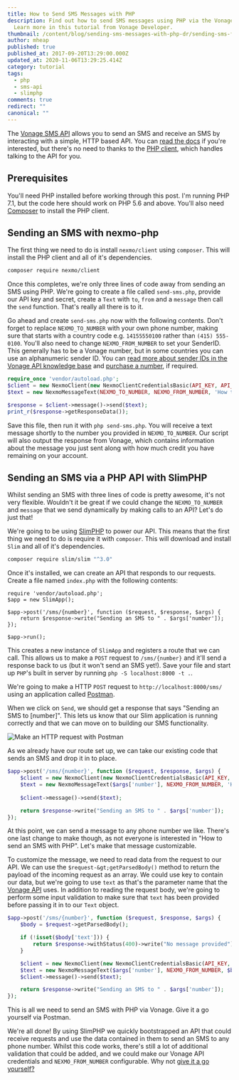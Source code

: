 ```yaml
---
title: How to Send SMS Messages with PHP
description: Find out how to send SMS messages using PHP via the Vonage API.
  Learn more in this tutorial from Vonage Developer.
thumbnail: /content/blog/sending-sms-messages-with-php-dr/sending-sms-featured.png
author: mheap
published: true
published_at: 2017-09-20T13:29:00.000Z
updated_at: 2020-11-06T13:29:25.414Z
category: tutorial
tags:
  - php
  - sms-api
  - slimphp
comments: true
redirect: ""
canonical: ""
---
```

The [Vonage SMS API](https://developer.nexmo.com/api/sms) allows you to send an SMS and receive an SMS by interacting with a simple, HTTP based API. You can [read the docs](https://docs.nexmo.com/messaging/sms-api/api-reference) if you're interested, but there's no need to thanks to the [PHP client](https://github.com/Nexmo/nexmo-php), which handles talking to the API for you.

## Prerequisites

You'll need PHP installed before working through this post. I'm running PHP 7.1, but the code here should work on PHP 5.6 and above. You'll also need [Composer](https://getcomposer.org/) to install the PHP client.

<sign-up number></sign-up>

## Sending an SMS with nexmo-php

The first thing we need to do is install `nexmo/client` using `composer`. This will install the PHP client and all of it's dependencies.

```bash
composer require nexmo/client
```

Once this completes, we're only three lines of code away from sending an SMS using PHP. We're going to create a file called `send-sms.php`, provide our API key and secret, create a `Text` with `to`, `from` and a `message` then call the `send` function. That's really all there is to it.

Go ahead and create `send-sms.php` now with the following contents. Don't forget to replace `NEXMO_TO_NUMBER` with your own phone number, making sure that starts with a country code e.g. `14155550100` rather than `(415) 555-0100`. You'll also need to change `NEXMO_FROM_NUMBER` to set your SenderID. This generally has to be a Vonage number, but in some countries you can use an alphanumeric sender ID. You can [read more about sender IDs in the Vonage API knowledge base](https://help.nexmo.com/hc/en-us/articles/204014573-Can-I-Change-the-Sender-ID-for-Nexmo-Outbound-SMS-) and [purchase a number](https://dashboard.nexmo.com/buy-numbers), if required.

```php
require_once 'vendor/autoload.php'; 
$client = new NexmoClient(new NexmoClientCredentialsBasic(API_KEY, API_SECRET)); 
$text = new NexmoMessageText(NEXMO_TO_NUMBER, NEXMO_FROM_NUMBER, 'How to send an SMS with PHP'); 

$response = $client->message()->send($text);
print_r($response->getResponseData());
```

Save this file, then run it with `php send-sms.php`. You will receive a text message shortly to the number you provided in `NEXMO_TO_NUMBER`. Our script will also output the response from Vonage, which contains information about the message you just sent along with how much credit you have remaining on your account.

## Sending an SMS via a PHP API with SlimPHP

Whilst sending an SMS with three lines of code is pretty awesome, it's not very flexible. Wouldn't it be great if we could change the `NEXMO_TO_NUMBER` and `message` that we send dynamically by making calls to an API? Let's do just that!

We're going to be using [SlimPHP](https://www.slimframework.com/) to power our API. This means that the first thing we need to do is require it with `composer`. This will download and install `Slim` and all of it's dependencies.

```bash
composer require slim/slim "^3.0"
```

Once it's installed, we can create an API that responds to our requests. Create a file named `index.php` with the following contents:

```
require 'vendor/autoload.php'; 
$app = new SlimApp(); 

$app->post('/sms/{number}', function ($request, $response, $args) {
    return $response->write("Sending an SMS to " . $args['number']);
});

$app->run();
```

This creates a new instance of `SlimApp` and registers a route that we can call. This allows us to make a `POST` request to `/sms/{number}` and it'll send a response back to us (but it won't send an SMS yet!). Save your file and start up `PHP`'s built in server by running `php -S localhost:8000 -t .`.

We're going to make a HTTP `POST` request to `http://localhost:8000/sms/` using an application called [Postman](https://www.getpostman.com/).

When we click on `Send`, we should get a response that says "Sending an SMS to [number]". This lets us know that our Slim application is running correctly and that we can move on to building our SMS functionality.

![Make an HTTP request with Postman](/content/blog/sending-sms-messages-with-php-dr/send-sms-postman.gif)

As we already have our route set up, we can take our existing code that sends an SMS and drop it in to place.

```php
$app->post('/sms/{number}', function ($request, $response, $args) {
    $client = new NexmoClient(new NexmoClientCredentialsBasic(API_KEY, API_SECRET));
    $text = new NexmoMessageText($args['number'], NEXMO_FROM_NUMBER, 'How to send an SMS with PHP');
    
    $client->message()->send($text);

    return $response->write("Sending an SMS to " . $args['number']);
});
```

At this point, we can send a message to any phone number we like. There's one last change to make though, as not everyone is interested in "How to send an SMS with PHP". Let's make that message customizable.

To customize the message, we need to read data from the request to our API. We can use the `$request-&gt;getParsedBody()` method to return the payload of the incoming request as an array. We could use key to contain our data, but we're going to use `text` as that's the parameter name that the [Vonage API](https://developer.nexmo.com/api/sms) uses. In addition to reading the request body, we're going to perform some input validation to make sure that `text` has been provided before passing it in to our `Text` object.

```php
$app->post('/sms/{number}', function ($request, $response, $args) {
    $body = $request->getParsedBody();

    if (!isset($body['text'])) {
        return $response->withStatus(400)->write("No message provided");
    }

    $client = new NexmoClient(new NexmoClientCredentialsBasic(API_KEY, API_SECRET));
    $text = new NexmoMessageText($args['number'], NEXMO_FROM_NUMBER, $body['text']);
    $client->message()->send($text);

    return $response->write("Sending an SMS to " . $args['number']);
});
```

This is all we need to send an SMS with PHP via Vonage. Give it a go yourself via Postman.

We're all done! By using SlimPHP we quickly bootstrapped an API that could receive requests and use the data contained in them to send an SMS to any phone number. Whilst this code works, there's still a lot of additional validation that could be added, and we could make our Vonage API credentials and `NEXMO_FROM_NUMBER` configurable. Why not [give it a go yourself?](https://github.com/nexmo-community/nexmo-php-quickstart/tree/master/sms/send-with-slim)

<script type="text/javascript" async src="https://platform.twitter.com/widgets.js"></script>

<script>
window.addEventListener('load', function() {
  var codeEls = document.querySelectorAll('code');
  [].forEach.call(codeEls, function(el) {
    el.setAttribute('style', 'font: normal 10pt Consolas, Monaco, monospace; color: #a31515;');
  });
});
</script>